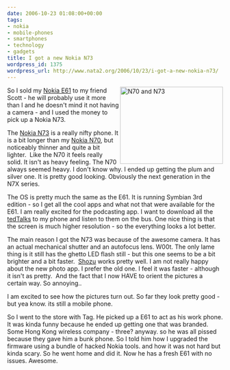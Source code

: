```yaml
---
date: 2006-10-23 01:08:00+00:00
tags:
- nokia
- mobile-phones
- smartphones
- technology
- gadgets
title: I got a new Nokia N73
wordpress_id: 1375
wordpress_url: http://www.nata2.org/2006/10/23/i-got-a-new-nokia-n73/
---
```


<p><a title="Photo Sharing" href="http://www.flickr.com/photos/natatwo/277051287/"><img height="180" alt="N70 and N73" src="http://static.flickr.com/109/277051287_a4bb938093_m.jpg" width="240" align="right"></a> So I sold my <a href="http://europe.nokia.com/A4142101">Nokia E61</a> to my friend Scott - he will probably use it more than I and he doesn't mind it not having a camera - and I used the money to pick up a Nokia N73. </p> <p>The <a href="http://www.nokia.com/nseries/index.html?loc=inside,main_n73">Nokia N73</a> is a really nifty phone. It is a bit longer than my <a href="http://www.nokia.com/nseries/index.html?loc=inside,main_n70">Nokia N70</a>, but noticeably thinner and quite a bit lighter.&nbsp; Like the N70 it feels really solid. It isn't as heavy feeling. The N70 always seemed heavy. I don't know why. I ended up getting the plum and silver one. It is pretty good looking. Obviously the next generation in the N7X series. </p> <p>The OS is pretty much the same as the E61. It is running Symbian 3rd edition - so I get all the cool apps and what not that were available for the&nbsp; E61. I am really excited for the podcasting app. I want to download all the <a href="http://www.ted.com/tedtalks/">tedTalks</a> to my phone and listen to them on the bus. One nice thing is that the screen is much higher resolution - so the everything looks a lot better. </p> <p>The main reason I got the N73 was because of the awesome camera. It has an actual mechanical shutter and an autofocus lens. W00t. The only lame thing is&nbsp;it still&nbsp;has the ghetto LED flash still - but this one seems to be a bit brighter and a bit faster.&nbsp; <a href="http://shozu.com">Shozu</a> works pretty well. I am not really happy about the new photo app. I prefer the old one. I feel it was faster - although it isn't as pretty.&nbsp; And the fact that I now HAVE to orient the pictures a certain way. So annoying.. </p> <p>I am excited to see how the pictures turn out. So far they look pretty good - but yea know. its still a mobile phone. </p> <p>So I went to the store with Tag. He picked up a E61 to act as his work phone. It was kinda funny because he ended up getting one that was branded.&nbsp; Some Hong Kong wireless company - three? anyway. so he was all pissed because they gave him a bunk phone. So I told him how I upgraded the firmware using a bundle of hacked Nokia tools. and how it was not hard but kinda scary. So he went home and did it. Now he has a fresh E61 with no issues. Awesome.</p>